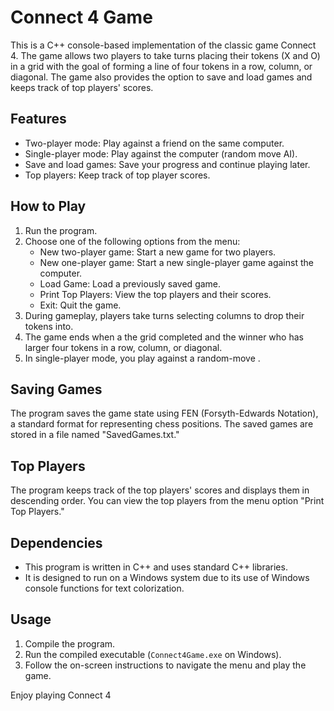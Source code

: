 # Connect 4 Game

This is a C++ console-based implementation of the classic game Connect 4. The game allows two players to take turns placing their tokens (X and O) in a grid with the goal of forming a line of four tokens in a row, column, or diagonal. The game also provides the option to save and load games and keeps track of top players' scores.

## Features

- Two-player mode: Play against a friend on the same computer.
- Single-player mode: Play against the computer (random move AI).
- Save and load games: Save your progress and continue playing later.
- Top players: Keep track of top player scores.

## How to Play

1. Run the program.
2. Choose one of the following options from the menu:
   - New two-player game: Start a new game for two players.
   - New one-player game: Start a new single-player game against the computer.
   - Load Game: Load a previously saved game.
   - Print Top Players: View the top players and their scores.
   - Exit: Quit the game.
3. During gameplay, players take turns selecting columns to drop their tokens into.
4. The game ends when a the grid completed and the winner who has larger four tokens in a row, column, or diagonal.
5. In single-player mode, you play against a random-move  .

## Saving Games

The program saves the game state using FEN (Forsyth-Edwards Notation), a standard format for representing chess positions. The saved games are stored in a file named "SavedGames.txt."

## Top Players

The program keeps track of the top players' scores and displays them in descending order. You can view the top players from the menu option "Print Top Players."

## Dependencies

- This program is written in C++ and uses standard C++ libraries.
- It is designed to run on a Windows system due to its use of Windows console functions for text colorization.

## Usage

1. Compile the program.
2. Run the compiled executable (`Connect4Game.exe` on Windows).
3. Follow the on-screen instructions to navigate the menu and play the game.

Enjoy playing Connect 4

